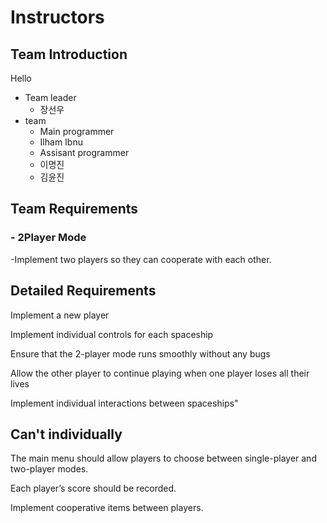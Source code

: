 # Instructors

## Team Introduction
Hello

- Team leader
    - 장선우
- team
    - Main programmer
    - Ilham Ibnu
    - Assisant programmer
    - 이명진
    - 김윤진
   
    

## Team Requirements

### - 2Player Mode
-Implement two players so they can cooperate with each other.


## Detailed Requirements
Implement a new player

Implement individual controls for each spaceship

Ensure that the 2-player mode runs smoothly without any bugs

Allow the other player to continue playing when one player loses all their lives

Implement individual interactions between spaceships"

## Can't individually
The main menu should allow players to choose between single-player and two-player modes.

Each player’s score should be recorded.

Implement cooperative items between players.

